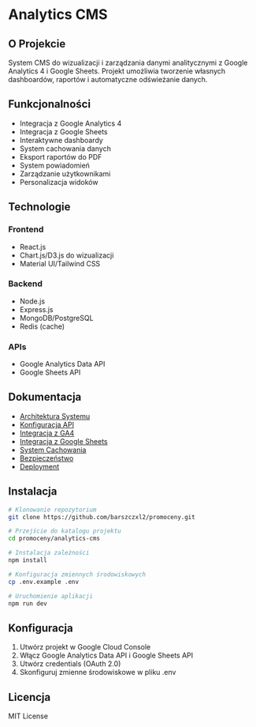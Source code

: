 # Analytics CMS

## O Projekcie
System CMS do wizualizacji i zarządzania danymi analitycznymi z Google Analytics 4 i Google Sheets. Projekt umożliwia tworzenie własnych dashboardów, raportów i automatyczne odświeżanie danych.

## Funkcjonalności
- Integracja z Google Analytics 4
- Integracja z Google Sheets
- Interaktywne dashboardy
- System cachowania danych
- Eksport raportów do PDF
- System powiadomień
- Zarządzanie użytkownikami
- Personalizacja widoków

## Technologie
### Frontend
- React.js
- Chart.js/D3.js do wizualizacji
- Material UI/Tailwind CSS

### Backend
- Node.js
- Express.js
- MongoDB/PostgreSQL
- Redis (cache)

### APIs
- Google Analytics Data API
- Google Sheets API

## Dokumentacja
- [Architektura Systemu](docs/architecture.md)
- [Konfiguracja API](docs/api-setup.md)
- [Integracja z GA4](docs/ga4-integration.md)
- [Integracja z Google Sheets](docs/sheets-integration.md)
- [System Cachowania](docs/caching.md)
- [Bezpieczeństwo](docs/security.md)
- [Deployment](docs/deployment.md)

## Instalacja
```bash
# Klonowanie repozytorium
git clone https://github.com/barszczxl2/promoceny.git

# Przejście do katalogu projektu
cd promoceny/analytics-cms

# Instalacja zależności
npm install

# Konfiguracja zmiennych środowiskowych
cp .env.example .env

# Uruchomienie aplikacji
npm run dev
```

## Konfiguracja
1. Utwórz projekt w Google Cloud Console
2. Włącz Google Analytics Data API i Google Sheets API
3. Utwórz credentials (OAuth 2.0)
4. Skonfiguruj zmienne środowiskowe w pliku .env

## Licencja
MIT License 